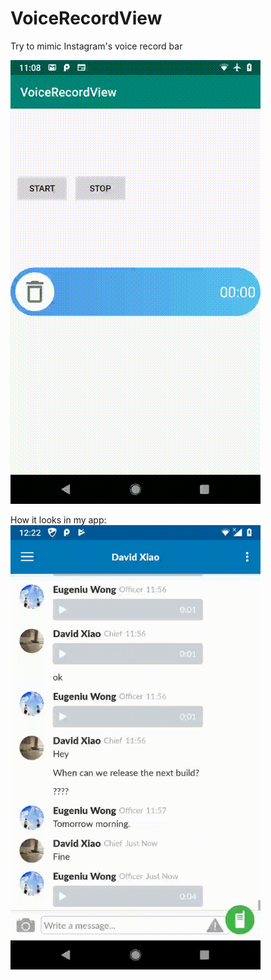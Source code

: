 # VoiceRecordView

Try to mimic Instagram's voice record bar 

![](device20190313110847.gif)

How it looks in my app:
<br>
<img width="400" src="https://raw.githubusercontent.com/dxtucson/VoiceRecordView/master/use_example.gif" >
<br>